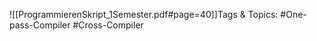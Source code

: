 
![[ProgrammierenSkript_1Semester.pdf#page=40]]Tags & Topics:
   #One-pass-Compiler
   #Cross-Compiler